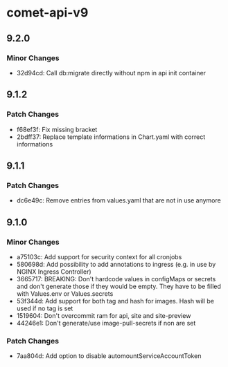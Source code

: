# comet-api-v9

## 9.2.0

### Minor Changes

- 32d94cd: Call db:migrate directly without npm in api init container

## 9.1.2

### Patch Changes

- f68ef3f: Fix missing bracket
- 2bdff37: Replace template informations in Chart.yaml with correct informations

## 9.1.1

### Patch Changes

- dc6e49c: Remove entries from values.yaml that are not in use anymore

## 9.1.0

### Minor Changes

- a75103c: Add support for security context for all cronjobs
- 580698d: Add possibility to add annotations to ingress (e.g. in use by NGINX Ingress Controller)
- 3665717: BREAKING: Don't hardcode values in configMaps or secrets and don't generate those if they would be empty. They have to be filled with Values.env or Values.secrets
- 53f344d: Add support for both tag and hash for images. Hash will be used if no tag is set
- 1519604: Don't overcommit ram for api, site and site-preview
- 44246e1: Don't generate/use image-pull-secrets if non are set

### Patch Changes

- 7aa804d: Add option to disable automountServiceAccountToken
